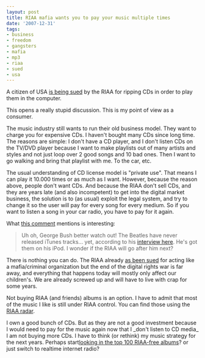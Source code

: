 ```yaml
---
layout: post
title: RIAA mafia wants you to pay your music multiple times
date: '2007-12-31'
tags:
- business
- freedom
- gangsters
- mafia
- mp3
- riaa
- sued
- usa
---
```


A citizen of USA [is being sued][1] by the RIAA for ripping CDs in order to play them in the computer.

This opens a really stupid discussion. This is my point of view as a consumer.

The music industry still wants to run their old business model. They want to charge you for expensive CDs. I haven't bought many CDs since long time. The reasons are simple: I don't have a CD player, and I don't listen CDs on the TV/DVD player because I want to make playlists out of many artists and styles and not just loop over 2 good songs and 10 bad ones. Then I want to go walking and bring that playlist with me. To the car, etc.

The usual understanding of CD license model is "private use". That means I can play it 10.000 times or as much as I want. However, because the reason above, people don't want CDs. And because the RIAA don't sell CDs, and they are years late (and also incompetent) to get into the digital market business, the solution is to (as usual) exploit the legal system, and try to change it so the user will pay for every song for every medium. So if you want to listen a song in your car radio, you have to pay for it again.

What [this comment][2] mentions is interesting:

> Uh oh, George Bush better watch out! The Beatles have never released iTunes tracks... yet, according to his [interview here][5]. He's got them on his iPod. I wonder if the RIAA will go after him next?

There is nothing you can do. The RIAA already [as been sued][3] for acting like a mafia/criminal organization but the end of the digital rights war is far away, and everything that happens today will mostly only affect our children's. We are already screwed up and will have to live with crap for some years.

Not buying RIAA (and friends) albums is an option. I have to admit that most of the music I like is still under RIAA control. You can find those using the [RIAA radar][6].

I own a good bunch of CDs. But as they are not a good investment because I would need to pay for the music again now that I \_don't listen to CD media\_ I am not buying more CDs. I have to think (or rethink) my music strategy for the next years. Perhaps start[looking in the top 100 RIAA-free albums][7]? or just switch to realtime internet radio?

[1]: http://www.engadget.com/2007/12/29/riaa-suing-citizen-for-copying-legally-purchased-cds-to-pc  
[2]: http://www.engadget.com/2007/12/29/riaa-suing-citizen-for-copying-legally-purchased-cds-to-pc/comments/9553866/  
[3]: http://www.news.com/2100-1027_3-5161209.html  
[4]: http://www.amptoons.com/blog/archives/2007/12/27/the-mpaa-bravely-protects-children-from-disturbing-images/  
[5]: http://www.youtube.com/watch?v=Gb7iOvS7Akc  
[6]: http://www.riaaradar.com/  
[7]: http://www.riaaradar.com/zeitgeist_topamazonsafe.asp

